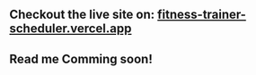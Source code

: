 ## Checkout the live site on: [fitness-trainer-scheduler.vercel.app](https://fitness-trainer-scheduler.vercel.app/)

## Read me Comming soon!
